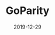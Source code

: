 ---
title: GoParity
date: 2019-12-29
draft: true
type: Work
categories: ["work", "project"]
tags: ["webdev", "freelance", "remote"]
langs: ["html", "css", "js", "php"]
projectstart: July 2019
projectend: September 2019
thumbnail: /media/work/goparity/list_thumbnail.jpg
role: Contract Frontend Developer
---